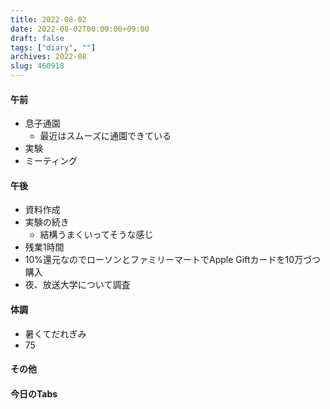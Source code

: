 ```yaml
---
title: 2022-08-02
date: 2022-08-02T00:00:00+09:00
draft: false
tags: ["diary", ""]
archives: 2022-08
slug: 460918
---
```

#### 午前
- 息子通園
  - 最近はスムーズに通園できている
- 実験
- ミーティング
#### 午後
- 資料作成
- 実験の続き
  - 結構うまくいってそうな感じ
- 残業1時間
- 10%還元なのでローソンとファミリーマートでApple Giftカードを10万づつ購入
- 夜、放送大学について調査
#### 体調
- 暑くてだれぎみ
- 75
#### その他
#### 今日のTabs